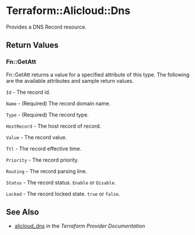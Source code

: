 # Terraform::Alicloud::Dns

Provides a DNS Record resource.

## Return Values

### Fn::GetAtt

Fn::GetAtt returns a value for a specified attribute of this type. The following are the available attributes and sample return values.

`Id` - The record id.

`Name` - (Required) The record domain name.

`Type` - (Required) The record type.

`HostRecord` - The host record of record.

`Value` - The record value.

`Ttl` - The record effective time.

`Priority` - The record priority.

`Routing` - The record parsing line.

`Status` - The record status. `Enable` or `Disable`.

`Locked` - The record locked state. `true` or `false`.

## See Also

* [alicloud_dns](https://www.terraform.io/docs/providers/alicloud/r/dns.html) in the _Terraform Provider Documentation_